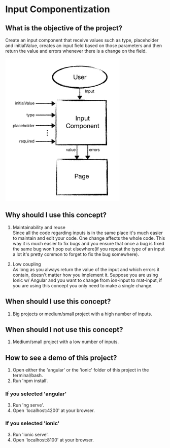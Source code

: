 # Input Componentization

## What is the objective of the project?
Create an input component that receive values such as type, placeholder and initialValue, creates an input field based on those parameters and then return the value and errors whenever there is a change on the field.

![Input Component Logic](../assets/inputComponent.png)

## Why should I use this concept?
1. Maintainability and reuse<br/>
Since all the code regarding inputs is in the same place it's much easier to maintain and edit your code. One change affects the whole code. This way it is much easier to fix bugs and you ensure that once a bug is fixed the same bug won't pop out elsewhere(if you repeat the type of an input a lot it's pretty common to forget to fix the bug somewhere).

2. Low coupling<br/>
As long as you always return the value of the input and which errors it contain, doesn't matter how you implement it. Suppose you are using Ionic w/ Angular and you want to change from ion-input to mat-input, if you are using this concept you only need to make a single change.

## When should I use this concept?
1. Big projects or medium/small project with a high number of inputs.

## When should I not use this concept?
1. Medium/small project with a low number of inputs.

## How to see a demo of this project?
1. Open either the 'angular' or the 'ionic' folder of this project in the terminal/bash.
2. Run 'npm install'.

### If you selected 'angular'
3. Run 'ng serve'.
4. Open 'localhost:4200' at your browser.

### If you selected 'ionic'
3. Run 'ionic serve'.
4. Open 'localhost:8100' at your browser.
